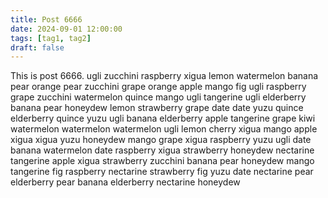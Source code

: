 ```yaml
---
title: Post 6666
date: 2024-09-01 12:00:00
tags: [tag1, tag2]
draft: false
---
```

This is post 6666.
ugli
zucchini
raspberry
xigua
lemon
watermelon
banana
pear
orange
pear
zucchini
grape
orange
apple
mango
fig
ugli
raspberry
grape
zucchini
watermelon
quince
mango
ugli
tangerine
ugli
elderberry
banana
pear
honeydew
lemon
strawberry
grape
date
date
yuzu
quince
elderberry
quince
yuzu
ugli
banana
elderberry
apple
tangerine
grape
kiwi
watermelon
watermelon
watermelon
ugli
lemon
cherry
xigua
mango
apple
xigua
xigua
yuzu
honeydew
mango
grape
xigua
raspberry
yuzu
ugli
date
banana
watermelon
date
raspberry
xigua
strawberry
honeydew
nectarine
tangerine
apple
xigua
strawberry
zucchini
banana
pear
honeydew
mango
tangerine
fig
raspberry
nectarine
strawberry
fig
yuzu
date
nectarine
pear
elderberry
pear
banana
elderberry
nectarine
honeydew

